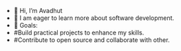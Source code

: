 - 👋 Hi, I’m Avadhut 
- 🌱  I am eager to learn more about software development.
- 🎯 Goals:
- #Build practical projects to enhance my skills.
- #Contribute to open source and collaborate with other. 
